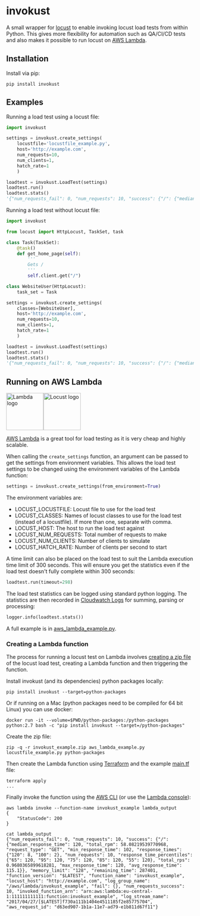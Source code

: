 # invokust

A small wrapper for [locust](http://locust.io/) to enable invoking locust load tests from within Python. This gives more flexibility for automation such as QA/CI/CD tests and also makes it possible to run locust on [AWS Lambda](https://aws.amazon.com/lambda/).

## Installation

Install via pip:

```
pip install invokust
```

## Examples

Running a load test using a locust file:

```python
import invokust

settings = invokust.create_settings(
    locustfile='locustfile_example.py',
    host='http://example.com',
    num_requests=10,
    num_clients=1,
    hatch_rate=1
    )

loadtest = invokust.LoadTest(settings)
loadtest.run()
loadtest.stats()
'{"num_requests_fail": 0, "num_requests": 10, "success": {"/": {"median_response_time": 210, "total_rpm": 48.13724156297892, "request_type": "GET", "min_response_time": 210, "response_times": {"720": 1, "210": 7, "820": 1, "350": 1}, "num_requests": 10, "response_time_percentiles": {"65": 210, "95": 820, "75": 350, "85": 720, "55": 210}, "total_rps": 0.802287359382982, "max_response_time": 824, "avg_response_time": 337.2}}, "locust_host": "http://example.com", "fail": {}, "num_requests_success": 10}'
```

Running a load test without locust file:

```python
import invokust

from locust import HttpLocust, TaskSet, task

class Task(TaskSet):
    @task()
    def get_home_page(self):
        '''
        Gets /
        '''
        self.client.get("/")

class WebsiteUser(HttpLocust):
    task_set = Task

settings = invokust.create_settings(
    classes=[WebsiteUser],
    host='http://example.com',
    num_requests=10,
    num_clients=1,
    hatch_rate=1
    )

loadtest = invokust.LoadTest(settings)
loadtest.run()
loadtest.stats()
'{"num_requests_fail": 0, "num_requests": 10, "success": {"/": {"median_response_time": 330, "total_rpm": 40.53552561950598, "request_type": "GET", "min_response_time": 208, "response_times": {"230": 1, "1000": 1, "780": 1, "330": 1, "1100": 1, "210": 3, "790": 1, "670": 1}, "num_requests": 10, "response_time_percentiles": {"65": 780, "95": 1100, "75": 790, "85": 1000, "55": 670}, "total_rps": 0.6755920936584331, "max_response_time": 1111, "avg_response_time": 552.8}}, "locust_host": "http://example.com", "fail": {}, "num_requests_success": 10}'
```

## Running on AWS Lambda

<img src="http://d0.awsstatic.com/Graphics/lambda-icon-smallr1.png" alt="Lambda logo" height="100"><img src="http://locust.io/static/img/logo.png" alt="Locust logo" height="100">

[AWS Lambda](https://aws.amazon.com/lambda/) is a great tool for load testing as it is very cheap and highly scalable.

When calling the `create_settings` function, an argument can be passed to get the settings from environment variables. This allows the load test settings to be changed using the environment variables of the Lambda function:

```python
settings = invokust.create_settings(from_environment=True)
```

The environment variables are:

  - LOCUST_LOCUSTFILE: Locust file to use for the load test
  - LOCUST_CLASSES: Names of locust classes to use for the load test (instead of a locustfile). If more than one, separate with comma.
  - LOCUST_HOST: The host to run the load test against
  - LOCUST_NUM_REQUESTS: Total number of requests to make
  - LOCUST_NUM_CLIENTS: Number of clients to simulate
  - LOCUST_HATCH_RATE: Number of clients per second to start

A time limit can also be placed on the load test to suit the Lambda execution time limit of 300 seconds. This will ensure you get the statistics even if the load test doesn't fully complete within 300 seconds:

```python
loadtest.run(timeout=298)
```

The load test statistics can be logged using standard python logging. The statistics are then recorded in [Cloudwatch Logs](https://eu-central-1.console.aws.amazon.com/cloudwatch/home?region=eu-central-1#logs) for summing, parsing or processing:

```python
logger.info(loadtest.stats())
```

A full example is in [aws_lambda_example.py](aws_lambda_example.py).

### Creating a Lambda function

The process for running a locust test on Lambda involves [creating a zip file](http://docs.aws.amazon.com/lambda/latest/dg/lambda-python-how-to-create-deployment-package.html) of the locust load test, creating a Lambda function and then triggering the function.

Install invokust (and its dependencies) python packages locally:

```
pip install invokust --target=python-packages
```

Or if running on a Mac (python packages need to be compiled for 64 bit Linux) you can use docker:

```
docker run -it --volume=$PWD/python-packages:/python-packages python:2.7 bash -c "pip install invokust --target=/python-packages"
```

Create the zip file:

```
zip -q -r invokust_example.zip aws_lambda_example.py locustfile_example.py python-packages
```

Then create the Lambda function using [Terraform](https://www.terraform.io/) and the example [main.tf](main.tf) file:

```
terraform apply
...
```

Finally invoke the function using the [AWS CLI](https://aws.amazon.com/cli/) (or use the [Lambda console](https://eu-central-1.console.aws.amazon.com/lambda/home?region=eu-central-1#/functions)):

```
aws lambda invoke --function-name invokust_example lambda_output
{
    "StatusCode": 200
}

cat lambda_output
{"num_requests_fail": 0, "num_requests": 10, "success": {"/": {"median_response_time": 120, "total_rpm": 58.08219539770968, "request_type": "GET", "min_response_time": 102, "response_times": {"120": 8, "100": 2}, "num_requests": 10, "response_time_percentiles": {"65": 120, "95": 120, "75": 120, "85": 120, "55": 120}, "total_rps": 0.9680365899618281, "max_response_time": 120, "avg_response_time": 115.1}}, "memory_limit": "128", "remaining_time": 287401, "function_version": "$LATEST", "function_name": "invokust_example", "locust_host": "http://example.com", "log_group_name": "/aws/lambda/invokust_example", "fail": {}, "num_requests_success": 10, "invoked_function_arn": "arn:aws:lambda:eu-central-1:111111111111:function:invokust_example", "log_stream_name": "2017/04/27/[$LATEST]f730a111b1404e4511185f2e85775704", "aws_request_id": "d63ed907-1b1a-11e7-ad79-e1b811d67f11"}
```
